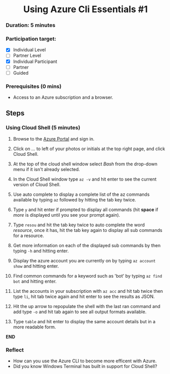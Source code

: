 <h1 align="center">Using Azure Cli Essentials #1</h1>

### Duration: 5 minutes
### Participation target:
- [x] Individual Level
- [ ] Partner Level
- [x] Individual Participant
- [ ] Partner
- [ ] Guided

### Prerequisites  (0 mins)

- Access to an Azure subscription and a browser.

## Steps

### Using Cloud Shell (5 minutes)

1. Browse to the [Azure Portal](https://portal.azure.com) and sign in.

2. Click on *...* to left of your photos or initials at the top right page, and click Cloud Shell.

3. At the top of the cloud shell window select *Bash* from the drop-down menu if it isn't already selected.

4. In the Cloud Shell window type ``` az -v ``` and hit enter to see the current version of Cloud Shell.

5. Use auto complete to display a complete list of the az commands available by typing ``` az ``` followed by hitting the tab key twice.
   
6. Type ``` y ``` and hit enter if prompted to display all commands (hit **space** if *more* is displayed until you see your prompt again). 
   
7. Type ``` resou ``` and hit the tab key twice to auto complete the word *resource*, once it has, hit the tab key again to display all sub commands for a resource.
   
8. Get more information on each of the displayed sub commands by then typing ``` -h ``` and hitting enter.

9. Display the azure account you are currently on by typing ``` az account show ``` and hitting enter.

10. Find common commands for a keyword such as 'bot' by typing  ``` az find bot ``` and hitting enter. 

11. List the accounts in your subscription with ``` az acc ``` and hit tab twice then type ``` li ```, hit tab twice again and hit enter to see the results as JSON.
   
12. Hit the up arrow to repopulate the shell with the last ran command and add type ``` -o ``` and hit tab again to see all output formats available.

13. Type ``` table ``` and hit enter to display the same account details but in a more readable form.

**END**

### Reflect

 - How can you use the Azure CLI to become more efficent with Azure.
 - Did you know Windows Terminal has built in support for Cloud Shell?
 